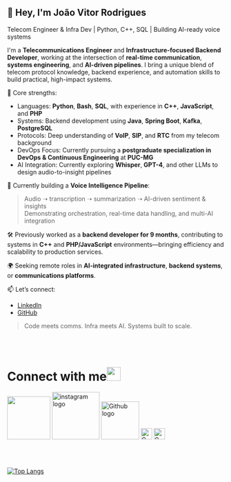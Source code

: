 ## 👋 Hey, I'm João Vitor Rodrigues
Telecom Engineer & Infra Dev | Python, C++, SQL | Building AI-ready voice systems

I'm a **Telecommunications Engineer** and **Infrastructure-focused Backend Developer**, working at the intersection of **real-time communication**, **systems engineering**, and **AI-driven pipelines**. I bring a unique blend of telecom protocol knowledge, backend experience, and automation skills to build practical, high-impact systems.

🔧 Core strengths:
- Languages: **Python**, **Bash**, **SQL**, with experience in **C++**, **JavaScript**, and **PHP**
- Systems: Backend development using **Java**, **Spring Boot**, **Kafka**, **PostgreSQL**
- Protocols: Deep understanding of **VoIP**, **SIP**, and **RTC** from my telecom background
- DevOps Focus: Currently pursuing a **postgraduate specialization in DevOps & Continuous Engineering** at **PUC-MG**
- AI Integration: Currently exploring **Whisper**, **GPT-4**, and other LLMs to design audio-to-insight pipelines

🧠 Currently building a **Voice Intelligence Pipeline**:
> Audio ➝ transcription ➝ summarization ➝ AI-driven sentiment & insights  
> Demonstrating orchestration, real-time data handling, and multi-AI integration

🛠️ Previously worked as a **backend developer for 9 months**, contributing to systems in **C++** and **PHP/JavaScript** environments—bringing efficiency and scalability to production services.

🌍 Seeking remote roles in **AI-integrated infrastructure**, **backend systems**, or **communications platforms**.

📫 Let’s connect:
- [LinkedIn](https://www.linkedin.com/in/joaovitorrod)
- [GitHub](https://github.com/Joaovitorrod)

> Code meets comms. Infra meets AI. Systems built to scale.


<br>
<br>

# Connect with me<img src="https://github.com/TheDudeThatCode/TheDudeThatCode/blob/master/Assets/Handshake.gif" height="32px">



[<img src="https://img.shields.io/badge/LinkedIn-0077B5?style=for-the-badge&logo=linkedin&logoColor=white" width="100vw">](https://www.linkedin.com/in/joaovitorrod/)
[<img src="https://img.shields.io/badge/Instagram-E4405F?style=for-the-badge&logo=instagram&logoColor=white" alt="instagram logo" width="110vw">](https://www.instagram.com/joaovitorrod/)
[<img src="https://img.shields.io/badge/GitHub-100000?style=for-the-badge&logo=github&logoColor=white" alt="Github logo" width="88">](https://github.com/Joaovitorrod)
[<img src="https://img.shields.io/badge/Gmail-D14836?style=for-the-badge&logo=gmail&logoColor=white" alt="Gmail logo" height="26">](mailto:joao.vitor.rodrigues.tele@gmail.com)
[<img src="https://img.shields.io/badge/Steam-000000?style=for-the-badge&logo=steam&logoColor=white" alt="Gmail logo" height="26">](https://steamcommunity.com/id/mrmtois)




<br>
<br>

[![Top Langs](https://github-readme-stats.vercel.app/api/top-langs/?username=Joaovitorrod&layout=compact)](https://github.com/anuraghazra/github-readme-stats)



<!-- ![visitors](https://visitor-badge.laobi.icu/badge?page_id=Joaovitorrod)
 -->

